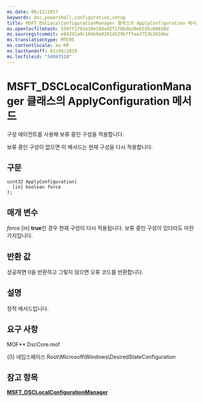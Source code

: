 ```yaml
---
ms.date: 06/12/2017
keywords: dsc,powershell,configuration,setup
title: MSFT_DSCLocalConfigurationManager 클래스의 ApplyConfiguration 메서드
ms.openlocfilehash: 559ff1793a18e28dad2f176bdb20eb53bc08630d
ms.sourcegitcommit: e04292a9c10de9a8391d529b7f7aa3753b362dbe
ms.translationtype: MTE95
ms.contentlocale: ko-KR
ms.lasthandoff: 01/04/2019
ms.locfileid: "54047510"
---
```

# <a name="applyconfiguration-method-of-the-msftdsclocalconfigurationmanager-class"></a>MSFT_DSCLocalConfigurationManager 클래스의 ApplyConfiguration 메서드

구성 에이전트를 사용해 보류 중인 구성을 적용합니다.

보류 중인 구성이 없으면 이 메서드는 현재 구성을 다시 적용합니다.

## <a name="syntax"></a>구문

```mof
uint32 ApplyConfiguration(
  [in] boolean force
);
```

## <a name="parameters"></a>매개 변수

*force* \[in\] **true**인 경우 현재 구성이 다시 적용됩니다. 보류 중인 구성이 있더라도 마찬가지입니다.

## <a name="return-value"></a>반환 값

성공하면 0을 반환하고 그렇지 않으면 오류 코드를 반환합니다.

## <a name="remarks"></a>설명

정적 메서드입니다.

## <a name="requirements"></a>요구 사항

MOF** DscCore.mof

{0} 네임스페이스 Root\Microsoft\Windows\DesiredStateConfiguration

## <a name="see-also"></a>참고 항목

[**MSFT_DSCLocalConfigurationManager**](msft-dsclocalconfigurationmanager.md)